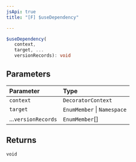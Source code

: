 ```yaml
---
jsApi: true
title: "[F] $useDependency"

---
```

```ts
$useDependency(
   context, 
   target, ...
   versionRecords): void
```

## Parameters

| Parameter | Type |
| :------ | :------ |
| `context` | `DecoratorContext` |
| `target` | `EnumMember` \| `Namespace` |
| ...`versionRecords` | `EnumMember`[] |

## Returns

`void`
